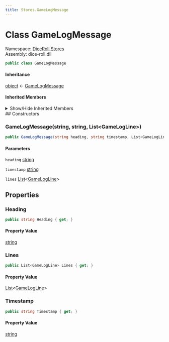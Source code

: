 ```yaml
---
title: Stores.GameLogMessage
---
```


# <a id="DiceRoll_Stores_GameLogMessage"></a> Class GameLogMessage

Namespace: [DiceRoll.Stores](DiceRoll.Stores.md)  
Assembly: dice\-roll.dll  

```csharp
public class GameLogMessage
```

#### Inheritance

[object](https://learn.microsoft.com/dotnet/api/system.object) ← 
[GameLogMessage](DiceRoll.Stores.GameLogMessage.md)

#### Inherited Members

<details>
<summary>Show/Hide Inherited Members</summary>

[object.Equals\(object?\)](https://learn.microsoft.com/dotnet/api/system.object.equals\#system\-object\-equals\(system\-object\)),   
[object.Equals\(object?, object?\)](https://learn.microsoft.com/dotnet/api/system.object.equals\#system\-object\-equals\(system\-object\-system\-object\)),   
[object.GetHashCode\(\)](https://learn.microsoft.com/dotnet/api/system.object.gethashcode),   
[object.GetType\(\)](https://learn.microsoft.com/dotnet/api/system.object.gettype),   
[object.MemberwiseClone\(\)](https://learn.microsoft.com/dotnet/api/system.object.memberwiseclone),   
[object.ReferenceEquals\(object?, object?\)](https://learn.microsoft.com/dotnet/api/system.object.referenceequals),   
[object.ToString\(\)](https://learn.microsoft.com/dotnet/api/system.object.tostring)

</details>
## Constructors

### <a id="DiceRoll_Stores_GameLogMessage__ctor_System_String_System_String_System_Collections_Generic_List_DiceRoll_Stores_GameLogLine__"></a> GameLogMessage\(string, string, List\<GameLogLine\>\)

```csharp
public GameLogMessage(string heading, string timestamp, List<GameLogLine> lines)
```

#### Parameters

`heading` [string](https://learn.microsoft.com/dotnet/api/system.string)

`timestamp` [string](https://learn.microsoft.com/dotnet/api/system.string)

`lines` [List](https://learn.microsoft.com/dotnet/api/system.collections.generic.list\-1)\<[GameLogLine](DiceRoll.Stores.GameLogLine.md)\>

## Properties

### <a id="DiceRoll_Stores_GameLogMessage_Heading"></a> Heading

```csharp
public string Heading { get; }
```

#### Property Value

 [string](https://learn.microsoft.com/dotnet/api/system.string)

### <a id="DiceRoll_Stores_GameLogMessage_Lines"></a> Lines

```csharp
public List<GameLogLine> Lines { get; }
```

#### Property Value

 [List](https://learn.microsoft.com/dotnet/api/system.collections.generic.list\-1)\<[GameLogLine](DiceRoll.Stores.GameLogLine.md)\>

### <a id="DiceRoll_Stores_GameLogMessage_Timestamp"></a> Timestamp

```csharp
public string Timestamp { get; }
```

#### Property Value

 [string](https://learn.microsoft.com/dotnet/api/system.string)

